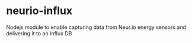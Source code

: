 # neurio-influx
Nodejs module to enable capturing data from Neur.io energy sensors and delivering it to an Influx DB
